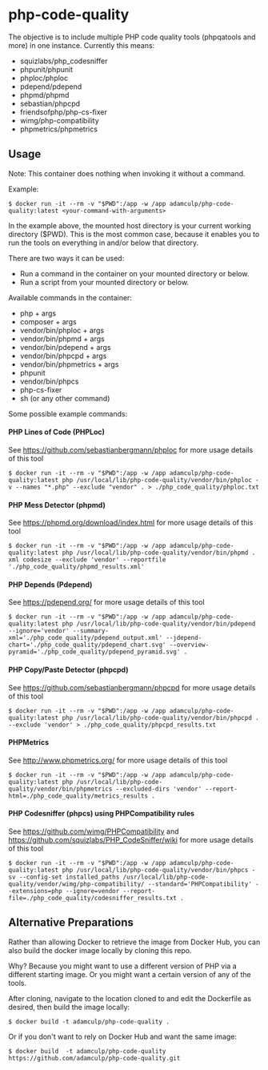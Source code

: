 # php-code-quality
The objective is to include multiple PHP code quality tools (phpqatools and more) in one instance. Currently this means:

- squizlabs/php_codesniffer
- phpunit/phpunit
- phploc/phploc
- pdepend/pdepend
- phpmd/phpmd
- sebastian/phpcpd
- friendsofphp/php-cs-fixer
- wimg/php-compatibility
- phpmetrics/phpmetrics

## Usage

Note: This container does nothing when invoking it without a command.

Example:

```
$ docker run -it --rm -v "$PWD":/app -w /app adamculp/php-code-quality:latest <your-command-with-arguments>
```

In the example above, the mounted host directory is your current working directory ($PWD).
This is the most common case, because it enables you to run the tools on everything in
and/or below that directory.

There are two ways it can be used:

* Run a command in the container on your mounted directory or below.
* Run a script from your mounted directory or below.

Available commands in the container:

* php + args
* composer + args
* vendor/bin/phploc + args
* vendor/bin/phpmd + args
* vendor/bin/pdepend + args
* vendor/bin/phpcpd + args
* vendor/bin/phpmetrics + args
* phpunit
* vendor/bin/phpcs
* php-cs-fixer
* sh (or any other command)

Some possible example commands:

#### PHP Lines of Code (PHPLoc)

See https://github.com/sebastianbergmann/phploc for more usage details of this tool 
```
$ docker run -it --rm -v "$PWD":/app -w /app adamculp/php-code-quality:latest php /usr/local/lib/php-code-quality/vendor/bin/phploc -v --names "*.php" --exclude "vendor" . > ./php_code_quality/phploc.txt
```

#### PHP Mess Detector (phpmd)

See https://phpmd.org/download/index.html for more usage details of this tool
```
$ docker run -it --rm -v "$PWD":/app -w /app adamculp/php-code-quality:latest php /usr/local/lib/php-code-quality/vendor/bin/phpmd . xml codesize --exclude 'vendor' --reportfile './php_code_quality/phpmd_results.xml'
```

#### PHP Depends (Pdepend)

See https://pdepend.org/ for more usage details of this tool
```
$ docker run -it --rm -v "$PWD":/app -w /app adamculp/php-code-quality:latest php /usr/local/lib/php-code-quality/vendor/bin/pdepend --ignore='vendor' --summary-xml='./php_code_quality/pdepend_output.xml' --jdepend-chart='./php_code_quality/pdepend_chart.svg' --overview-pyramid='./php_code_quality/pdepend_pyramid.svg' .
```

#### PHP Copy/Paste Detector (phpcpd)

See https://github.com/sebastianbergmann/phpcpd for more usage details of this tool
```
$ docker run -it --rm -v "$PWD":/app -w /app adamculp/php-code-quality:latest php /usr/local/lib/php-code-quality/vendor/bin/phpcpd . --exclude 'vendor' > ./php_code_quality/phpcpd_results.txt
```

#### PHPMetrics

See http://www.phpmetrics.org/ for more usage details of this tool
```
$ docker run -it --rm -v "$PWD":/app -w /app adamculp/php-code-quality:latest php /usr/local/lib/php-code-quality/vendor/bin/phpmetrics --excluded-dirs 'vendor' --report-html=./php_code_quality/metrics_results .
```

#### PHP Codesniffer (phpcs) using PHPCompatibility rules

See https://github.com/wimg/PHPCompatibility and https://github.com/squizlabs/PHP_CodeSniffer/wiki for more usage details of this tool
```
$ docker run -it --rm -v "$PWD":/app -w /app adamculp/php-code-quality:latest php /usr/local/lib/php-code-quality/vendor/bin/phpcs -sv --config-set installed_paths /usr/local/lib/php-code-quality/vendor/wimg/php-compatibility/ --standard='PHPCompatibility' --extensions=php --ignore=vendor --report-file=./php_code_quality/codesniffer_results.txt .
```
## Alternative Preparations

Rather than allowing Docker to retrieve the image from Docker Hub, you can also build the docker image locally by cloning this repo.

Why? Because you might want to use a different version of PHP via a different starting image. Or you might want a certain version of any of the tools.

After cloning, navigate to the location cloned to and edit the Dockerfile as desired, then build the image locally:

```
$ docker build -t adamculp/php-code-quality .
```

Or if you don't want to rely on Docker Hub and want the same image:

```
$ docker build  -t adamculp/php-code-quality https://github.com/adamculp/php-code-quality.git
```
